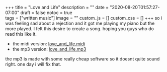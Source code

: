 +++
title = "Love and Life"
description = ""
date = "2020-08-20T01:57:27-07:00"
draft = false
notoc = true  
tags = ["written music"]
image = ""
custom_js = []
custom_css = []
+++
so i was feeling sad about a rejection and it got me playing my piano but the more played. 
I felt this desire to create a song.  hoping you guys who do read this like it.
<!--more-->

* the midi version: [love_and_life.midi](./love_and_life.midi)
* the mp3 version: [love_and_life.mp3](./love_and_life.mp3)

the mp3 is made with some really cheap software so it doesnt quite sound right. 
one day i will fix that. 